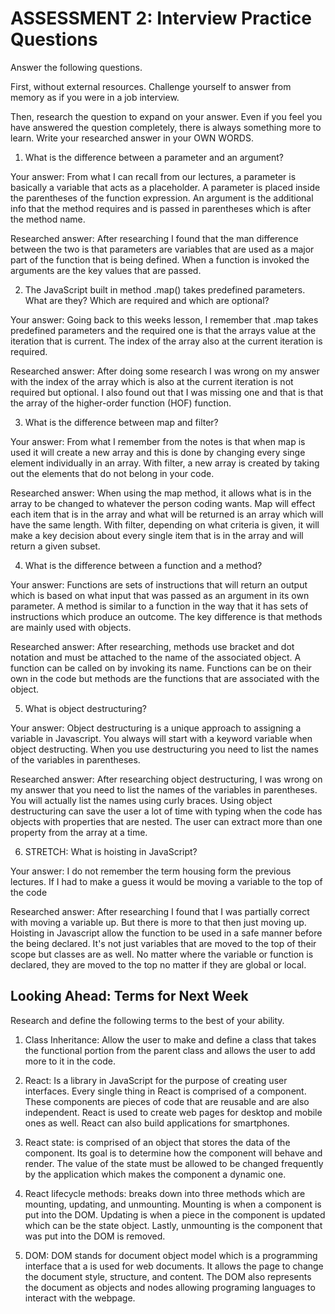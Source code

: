 # ASSESSMENT 2: Interview Practice Questions

Answer the following questions.

First, without external resources. Challenge yourself to answer from memory as if you were in a job interview.

Then, research the question to expand on your answer. Even if you feel you have answered the question completely, there is always something more to learn. Write your researched answer in your OWN WORDS.

1. What is the difference between a parameter and an argument?

  Your answer: From what I can recall from our lectures, a parameter is basically a variable that acts as a placeholder. A parameter is placed inside the parentheses of the function expression. An argument is the additional info that the method requires and is passed in parentheses which is after the method name.

  Researched answer: After researching I found that the man difference between the two is that parameters are variables that are used as a major part of the function that is being defined. When a function is invoked the arguments are the key values that are passed.



2. The JavaScript built in method .map() takes predefined parameters. What are they? Which are required and which are optional?

  Your answer: Going back to this weeks lesson, I remember that .map takes predefined parameters and the required one is that the arrays value at the iteration that is current. The index of the array also at the current iteration is required.

  Researched answer: After doing some research I was wrong on my answer with the index of the array which is also at the current iteration is not required but optional. I also found out that I was missing one and that is that the array of the higher-order function (HOF) function.



3. What is the difference between map and filter?

  Your answer: From what I remember from the notes is that when map is used it will create a new array and this is done by changing every singe element individually in an array. With filter, a new array is created by taking out the elements that do not belong in your code.

  Researched answer: When using the map method, it allows what is in the array to be changed to whatever the person coding wants. Map will effect each item that is in the array and what will be returned is an array which will have the same length. With filter, depending on what criteria is given, it will make a key decision about every single item that is in the array and will return a given subset.



4. What is the difference between a function and a method?

  Your answer: Functions are sets of instructions that will return an output which is based on what input that was passed as an argument in its own parameter. A method is similar to a function in the way that it has sets of instructions which produce an outcome. The key difference is that methods are mainly used with objects.

  Researched answer: After researching, methods use bracket and dot notation and must be attached to the name of the associated object. A function can be called on by invoking its name. Functions can be on their own in the code but methods are the functions that are associated with the object.



5. What is object destructuring?

  Your answer: Object destructuring is a unique approach to assigning a variable in Javascript. You always will start with a keyword variable when object destructing. When you use destructuring you need to list the names of the variables in parentheses.

  Researched answer: After researching object destructuring, I was wrong on my answer that you need to list the names of the variables in parentheses. You will actually list the names using curly braces. Using object destructuring can save the user a lot of time with typing when the code has objects with properties that are nested. The user can extract more than one property from the array at a time.



6. STRETCH: What is hoisting in JavaScript?

  Your answer: I do not remember the term housing form the previous lectures. If I had to make a guess it would be moving a variable to the top of the code 

  Researched answer: After researching I found that I was partially correct with moving a variable up. But there is more to that then just moving up. Hoisting in Javascript allow the function to be used in a safe manner before the being declared. It's not just variables that are moved to the top of their scope but classes are as well. No matter where the variable or function is declared, they are moved to the top no matter if they are global or local.



## Looking Ahead: Terms for Next Week

Research and define the following terms to the best of your ability.

1. Class Inheritance: Allow the user to make and define a class that takes the functional portion from the parent class and allows the user to add more to it in the code.

2. React: Is a library in JavaScript for the purpose of creating user interfaces. Every single thing in React is comprised of a component. These components are pieces of code that are reusable and are also independent. React is used to create web pages for desktop and mobile ones as well. React can also build applications for smartphones.

3. React state: is comprised of an object that stores the data of the component. Its goal is to determine how the component will behave and render. The value of the state must be allowed to be changed frequently by the application which makes the component a dynamic one.

4. React lifecycle methods: breaks down into three methods which are mounting, updating, and unmounting. Mounting is when a component is put into the DOM. Updating is when a piece in the component is updated which can be the state object. Lastly, unmounting is the component that was put into the DOM is removed.

5. DOM: DOM stands for document object model which is a programming interface that a is used for web documents. It allows the page to change the document style, structure, and content. The DOM also represents the document as objects and nodes allowing programing languages to interact with the webpage.

